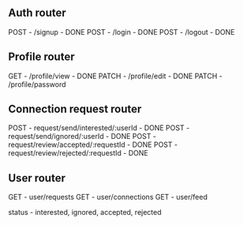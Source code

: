 ## Auth router
POST - /signup - DONE
POST - /login - DONE
POST - /logout - DONE

## Profile router
GET - /profile/view - DONE
PATCH - /profile/edit - DONE
PATCH - /profile/password

## Connection request router
POST - request/send/interested/:userId - DONE
POST - request/send/ignored/:userId - DONE
POST - request/review/accepted/:requestId - DONE
POST - request/review/rejected/:requestId - DONE

## User router
GET - user/requests
GET - user/connections
GET - user/feed

status - interested, ignored, accepted, rejected